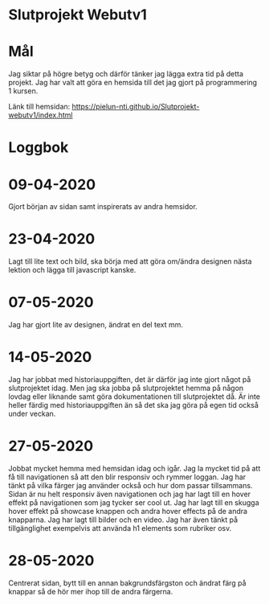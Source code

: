 # Slutprojekt Webutv1

# Mål
Jag siktar på högre betyg och därför tänker jag lägga extra tid på detta projekt.
Jag har valt att göra en hemsida till det jag gjort på programmering 1 kursen.

Länk till hemsidan: https://pielun-nti.github.io/Slutprojekt-webutv1/index.html

# Loggbok
# 09-04-2020
Gjort början av sidan samt inspirerats av andra hemsidor. 
# 23-04-2020
Lagt till lite text och bild, ska börja med att göra om/ändra designen nästa lektion och lägga till javascript kanske.

# 07-05-2020
Jag har gjort lite av designen, ändrat en del text mm.

# 14-05-2020
Jag har jobbat med historiauppgiften, det är därför jag inte gjort något på slutprojektet idag. Men jag ska jobba på slutprojektet hemma på någon lovdag eller liknande samt göra dokumentationen till slutprojektet då. Är inte heller färdig med historiauppgiften än så det ska jag göra på egen tid också under veckan.

# 27-05-2020
Jobbat mycket hemma med hemsidan idag och igår. Jag la mycket tid på att få till navigationen så att den blir responsiv och rymmer loggan. Jag har tänkt på vilka färger jag använder också och hur dom passar tillsammans. Sidan är nu helt responsiv även navigationen och jag har lagt till en hover effekt på navigationen som jag tycker ser cool ut. Jag har lagt till en skugga hover effekt på showcase knappen och andra hover effects på de andra knapparna. Jag har lagt till bilder och en video. Jag har även tänkt på tillgänglighet exempelvis att använda h1 elements som rubriker osv. 

# 28-05-2020
Centrerat sidan, bytt till en annan bakgrundsfärgston och ändrat färg på knappar så de hör mer ihop till de andra färgerna.